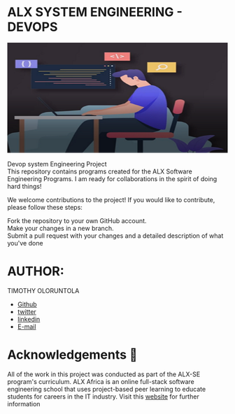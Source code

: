 # ALX SYSTEM ENGINEERING - DEVOPS

[![system](https://github.com/Karlie-crypto/alx-system_engineering-devops/blob/master/new.png)](https://github.com/Timmygee21/alx-system_engineering-devops)


Devop system Engineering Project  
This repository contains programs created for the ALX Software Engineering Programs. I am ready for collaborations in the spirit of doing hard things!

We welcome contributions to the project! If you would like to contribute, please follow these steps:

Fork the repository to your own GitHub account.  
Make your changes in a new branch.  
Submit a pull request with your changes and a detailed description of what you've done

# AUTHOR:
TIMOTHY OLORUNTOLA
* [Github](https://github.com/Timmygee21)
* [twitter](https://twitter.com/Timmygee_Prints)
* [linkedin](https://www.linkedin.com/in/timothy-oloruntola)
* [E-mail](https://saytimmy@gmail.com//)

# Acknowledgements 🙏

All of the work in this project was conducted as part of the ALX-SE program's curriculum. ALX Africa is an online full-stack software engineering school that uses project-based peer learning to educate students for careers in the IT industry. Visit this [website](https://www.alxafrica.com/software-engineering) for further information

